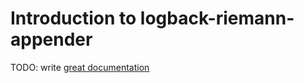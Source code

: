 # Introduction to logback-riemann-appender

TODO: write [great documentation](http://jacobian.org/writing/great-documentation/what-to-write/)

